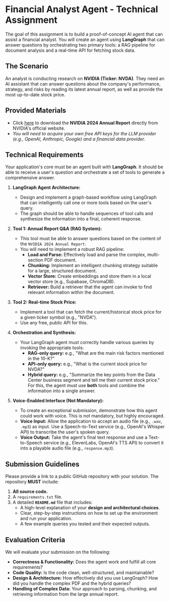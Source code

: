 # Financial Analyst Agent - Technical Assignment

The goal of this assignment is to build a proof-of-concept AI agent that can assist a financial analyst. You will create an agent using **LangGraph** that can answer questions by orchestrating two primary tools: a RAG pipeline for document analysis and a real-time API for fetching stock data.

## The Scenario
An analyst is conducting research on **NVIDIA (Ticker: NVDA)**. They need an AI assistant that can answer questions about the company's performance, strategy, and risks by reading its latest annual report, as well as provide the most up-to-date stock price.

## Provided Materials
*    Click [here](https://s201.q4cdn.com/141608511/files/doc_financials/2024/ar/NVIDIA-2024-Annual-Report.pdf) to download the **NVIDIA 2024 Annual Report** directly from NVIDIA's official website.
*   *You will need to acquire your own free API keys for the LLM provider (e.g., OpenAI, Anthropic, Google) and a financial data provider.*

## Technical Requirements

Your application's core must be an agent built with **LangGraph**. It should be able to receive a user's question and orchestrate a set of tools to generate a comprehensive answer.

1.  **LangGraph Agent Architecture:**
    *   Design and implement a graph-based workflow using LangGraph that can intelligently call one or more tools based on the user's query.
    *   The graph should be able to handle sequences of tool calls and synthesize the information into a final, coherent response.

2.  **Tool 1: Annual Report Q&A (RAG System):**
    *   This tool must be able to answer questions based on the content of the `NVIDIA 2024 Annual Report`.
    *   You will need to implement a robust RAG pipeline:
        *   **Load and Parse:** Effectively load and parse the complex, multi-section PDF document.
        *   **Chunking:** Implement an intelligent chunking strategy suitable for a large, structured document.
        *   **Vector Store:** Create embeddings and store them in a local vector store (e.g., Supabase, ChromaDB).
        *   **Retriever:** Build a retriever that the agent can invoke to find relevant information within the document.

3.  **Tool 2: Real-time Stock Price:**
    *   Implement a tool that can fetch the current/historical stock price for a given ticker symbol (e.g., "NVDA").
    *   Use any free, public API for this.

4.  **Orchestration and Synthesis:**
    *   Your LangGraph agent must correctly handle various queries by invoking the appropriate tools:
        *   **RAG-only query:** e.g., "What are the main risk factors mentioned in the 10-K?"
        *   **API-only query:** e.g., "What is the current stock price for NVDA?"
        *   **Hybrid query:** e.g., "Summarize the key points from the Data Center business segment and tell me their current stock price." For this, the agent must use **both** tools and combine the information into a single answer.

5.  **Voice-Enabled Interface (Not Mandatory):**
    *   To create an exceptional submission, demonstrate how this agent could work with voice. This is not mandatory, but highly encouraged.
    *   **Voice Input:** Allow the application to accept an audio file (e.g., `.wav`, `.mp3`) as input. Use a Speech-to-Text service (e.g., OpenAI's Whisper API) to transcribe the user's spoken query.
    *   **Voice Output:** Take the agent's final text response and use a Text-to-Speech service (e.g., ElevenLabs, OpenAI's TTS API) to convert it into a playable audio file (e.g., `response.mp3`).

## Submission Guidelines

Please provide a link to a public GitHub repository with your solution. The repository **MUST** include:

1.  **All source code.**
2.  A `requirements.txt` file.
3.  A detailed **`README.md`** file that includes:
    *   A high-level explanation of your **design and architectural choices**.
    *   Clear, step-by-step instructions on how to set up the environment and run your application.
    *   A few example queries you tested and their expected outputs.

## Evaluation Criteria
We will evaluate your submission on the following:

*   **Correctness & Functionality:** Does the agent work and fulfill all core requirements?
*   **Code Quality:** Is the code clean, well-structured, and maintainable?
*   **Design & Architecture:** How effectively did you use LangGraph? How did you handle the complex PDF and the hybrid queries?
*   **Handling of Complex Data:** Your approach to parsing, chunking, and retrieving information from the large annual report.
